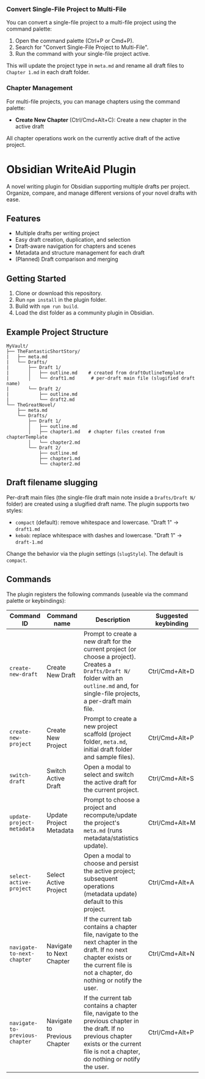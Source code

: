 ### Convert Single-File Project to Multi-File

You can convert a single-file project to a multi-file project using the command palette:

1. Open the command palette (Ctrl+P or Cmd+P).
2. Search for "Convert Single-File Project to Multi-File".
3. Run the command with your single-file project active.

This will update the project type in `meta.md` and rename all draft files to `Chapter 1.md` in each draft folder.

### Chapter Management

For multi-file projects, you can manage chapters using the command palette:

- **Create New Chapter** (Ctrl/Cmd+Alt+C): Create a new chapter in the active draft

All chapter operations work on the currently active draft of the active project.

# Obsidian WriteAid Plugin

A novel writing plugin for Obsidian supporting multiple drafts per project. Organize, compare, and manage different versions of your novel drafts with ease.

## Features

- Multiple drafts per writing project
- Easy draft creation, duplication, and selection
- Draft-aware navigation for chapters and scenes
- Metadata and structure management for each draft
- (Planned) Draft comparison and merging

## Getting Started

1. Clone or download this repository.
2. Run `npm install` in the plugin folder.
3. Build with `npm run build`.
4. Load the dist folder as a community plugin in Obsidian.

## Example Project Structure

```
MyVault/
├── TheFantasticShortStory/
|   ├── meta.md
|   └── Drafts/
|       ├── Draft 1/
|       │   ├── outline.md    # created from draftOutlineTemplate
|       │   └── draft1.md      # per-draft main file (slugified draft name)
|       └── Draft 2/
|           ├── outline.md
|           └── draft2.md
└── TheGreatNovel/
    ├── meta.md
    └── Drafts/
        ├── Draft 1/
        │   ├── outline.md
        │   ├── chapter1.md   # chapter files created from chapterTemplate
        │   └── chapter2.md
        └── Draft 2/
            ├── outline.md
            ├── chapter1.md
            └── chapter2.md
```

## Draft filename slugging

Per-draft main files (the single-file draft main note inside a `Drafts/Draft N/` folder) are created using a slugified draft name. The plugin supports two styles:

- `compact` (default): remove whitespace and lowercase. "Draft 1" -> `draft1.md`
- `kebab`: replace whitespace with dashes and lowercase. "Draft 1" -> `draft-1.md`

Change the behavior via the plugin settings (`slugStyle`). The default is `compact`.

## Commands

The plugin registers the following commands (useable via the command palette or keybindings):

| Command ID                     | Command name                 | Description                                                                                                                                                                                   | Suggested keybinding |
| ------------------------------ | ---------------------------- | --------------------------------------------------------------------------------------------------------------------------------------------------------------------------------------------- | -------------------- |
| `create-new-draft`             | Create New Draft             | Prompt to create a new draft for the current project (or choose a project). Creates a `Drafts/Draft N/` folder with an `outline.md` and, for single-file projects, a per-draft main file.     | Ctrl/Cmd+Alt+D       |
| `create-new-project`           | Create New Project           | Prompt to create a new project scaffold (project folder, `meta.md`, initial draft folder and sample files).                                                                                   | Ctrl/Cmd+Alt+P       |
| `switch-draft`                 | Switch Active Draft          | Open a modal to select and switch the active draft for the current project.                                                                                                                   | Ctrl/Cmd+Alt+S       |
| `update-project-metadata`      | Update Project Metadata      | Prompt to choose a project and recompute/update the project's `meta.md` (runs metadata/statistics update).                                                                                    | Ctrl/Cmd+Alt+M       |
| `select-active-project`        | Select Active Project        | Open a modal to choose and persist the active project; subsequent operations (metadata update) default to this project.                                                                       | Ctrl/Cmd+Alt+A       |
| `navigate-to-next-chapter`     | Navigate to Next Chapter     | If the current tab contains a chapter file, navigate to the next chapter in the draft. If no next chapter exists or the current file is not a chapter, do nothing or notify the user.         | Ctrl/Cmd+Alt+N       |
| `navigate-to-previous-chapter` | Navigate to Previous Chapter | If the current tab contains a chapter file, navigate to the previous chapter in the draft. If no previous chapter exists or the current file is not a chapter, do nothing or notify the user. | Ctrl/Cmd+Alt+P       |
